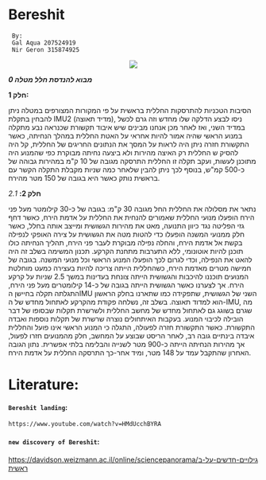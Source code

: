 # Bereshit
     By:
     Gal Aqua 207524919
     Nir Geron 315874925

<p align="center">

<img src="https://www.space.gov.il/sites/default/files/styles/690_350/public/spaceIL.jpg?itok=eoMu-3ea">

</p>
 
 ***מבוא להנדסת חלל מטלה 0***

**חלק 1:**

הסיבות הטכניות להתרסקות החללית בראשית על פי המקורות המצורפים במטלה ניתן להבחין בתקלת IMU2 (מדיד תאוצה), ניסו לבצע הדלקה שלו מחדש וזה גרם לכשל במדיד השני, ואז לאחר מכן אנחנו מבינים שיש איבוד תקשורת שכנראה נבע מתקלה במנוע הראשי שהיה אמור להיות אחראי על האטת החללית במהלך הנחיתה, כאשר התקשורת חזרה ניתן היה לראות על המסך את הנתונים החריגים של החללית, קל היה להסיק ש החללית רק האיצה מהירות ולא ביצעה נחיתה מבוקרת כפי שהמנוע היה מתוכנן לעשות, ועקב תקלה זו החללית התרסקה מגובה של 10 ק"מ במהירות גבוהה של כ-500 קמ"ש, בנוסף לכך ניתן להבין שלאחר כמה שניות מקבלת התקלה הקשר עם בראשית נותק כאשר היא בגובה של 150 מטר מהירח.

**חלק 2:** 
*2.1*

נתאר את מסלולה את החללית החל מגובה 30 ק"מ:
בגובה של כ-30 קילומטר מעל פני הירח הופעלו מנועי החללית שאמורים להנחית את החללית על אדמת הירח, כאשר  דחף גזי הפליטה נגד כיוון התנועה, מאט את מהירות הגשושית ומייצב אותה בחלל, כאשר חלק ממנועי המשנה הופעלו כדי להטות מטה את הגשושית על צירה האופקי לנפילה בקשת אל אדמת הירח, והחלה נפילה מבוקרת לעבר פני הירח, תהליך הנחיתה כולו תוכנן להיות אוטונומי, ללא התערבות מתחנת הקרקע. תכנון המשימה בשלב זה היה להאט את הנפילה, וכדי לגרום לכך הופעלו המנוע הראשי וכל מנועי המשנה. בגובה של חמישה מטרים מאדמת הירח, כשהחללית הייתה צריכה להיות בעצירה כמעט מוחלטת המנועים תוכננו להיכבות והגשושית הייתה צונחת בעדינות במשך 2.5 שניות על קרקע הירח.
אך לצערנו כאשר הגשושית הייתה בגובה של כ-14 קילומטרים מעל פני הירח, התגלתה תקלה בחיישן הIMU השני של הגשושית, שתפקידה כמו שתארנו בחלק הראשון הוא למדוד תאוצה.
בשלב זה, נשלחה פקודת מהקרקע לאתחול מחדש של ה-IMU, מה שגרם בשוגג גם לאתחול מחדש של מחשב החללית ולשרשרת תקלות שבסופו של דבר הובילה לכיבוי המנוע.
בעקבות האיתחולים נוצרה שרשרת של תקלות נוספות ואבדה התקשורת.
כאשר התקשורת חזרה לפעולה, התגלה כי המנוע הראשי אינו פועל והחללית איבדה בינתיים גובה רב, לאחר הריסט שבוצע על המחשב, חלק מהמנועים חזרו לפעול, אך מהירות הנחיתה הייתה כ-900 מטר לשנייה והבלימה בלתי אפשרית. נתון הגובה האחרון שהתקבל עמד על 148 מטר, ומיד אחר-כך התרסקה החללית על אדמת הירח.

 
# Literature:
#### `Bereshit landing`:
	https://www.youtube.com/watch?v=HMdUcchBYRA
#### `new discovery of Bereshit`:
  https://davidson.weizmann.ac.il/online/sciencepanorama/גילויים-חדשים-על-בראשית

